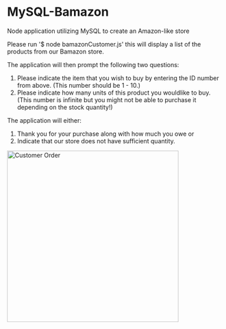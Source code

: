 # MySQL-Bamazon
Node application utilizing MySQL to create an Amazon-like store

Please run  '$ node bamazonCustomer.js' this will display a list of the products from our Bamazon
store.

The application will then prompt the following two questions:

1) Please indicate the item that you wish to buy by entering the ID number from above. (This number should be 1 - 10.)
2) Please indicate how many units of this product you wouldlike to buy. (This number is infinite but you might not be able 
to purchase it depending on the stock quantity!)

The application will either:

1) Thank you for your purchase along with how much you owe or
2) Indicate that our store does not have sufficient quantity.

 <img src="app_walkthrough.gif?raw=true" alt="Customer Order" width="400px" />